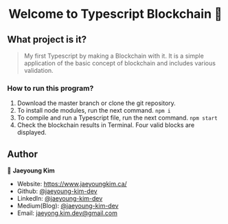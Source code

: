 <h1 align="center">Welcome to Typescript Blockchain 👋</h1>

## What project is it?

> My first Typescript by making a Blockchain with it.
It is a simple application of the basic concept of blockchain and includes various validation.

### How to run this program?

1. Download the master branch or clone the git repository.
2. To install node modules, run the next command.
   `npm i`
3. To compile and run a Typescript file, run the next command.
   `npm start`
4. Check the blockchain results in Terminal. Four valid blocks are displayed.

## Author

👤 **Jaeyoung Kim**

- Website: https://www.jaeyoungkim.ca/
- Github: [@jaeyoung-kim-dev](https://github.com/jaeyoung-kim-dev)
- LinkedIn: [@jaeyoung-kim-dev](https://www.linkedin.com/in/jaeyoung-kim-dev/)
- Medium(Blog): [@jaeyoung-kim-dev](https://jaeyoung-kim-dev.medium.com/)
- Email: jaeyong.kim.dev@gmail.com
